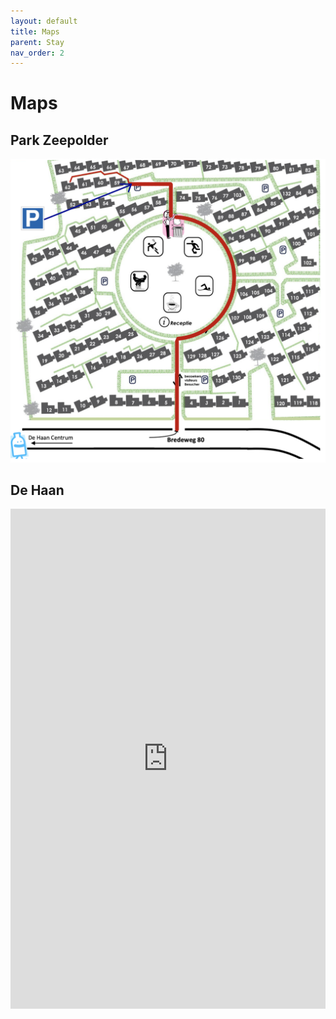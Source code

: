 ```yaml
---
layout: default
title: Maps
parent: Stay
nav_order: 2
---
```


# Maps
## Park Zeepolder
![homescreen](../media/map_park.png)
## De Haan
<iframe src="https://www.google.com/maps/embed?pb=!1m18!1m12!1m3!1d9677.892838088104!2d3.0163700943655627!3d51.27196032057335!2m3!1f0!2f0!3f0!3m2!1i1024!2i768!4f13.1!3m3!1m2!1s0x47dcab04add545b3%3A0x92927bdffd586bcf!2sDe%20Haan!5e0!3m2!1sde!2sbe!4v1692125294061!5m2!1sde!2sbe" width="100%" height="800" style="border:0;" allowfullscreen="" loading="lazy" referrerpolicy="no-referrer-when-downgrade"></iframe>

